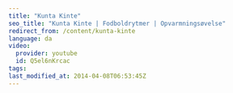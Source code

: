 ```yaml
---
title: "Kunta Kinte"
seo_title: "Kunta Kinte | Fodboldrytmer | Opvarmningsøvelse"
redirect_from: /content/kunta-kinte
language: da
video:
  provider: youtube
  id: Q5el6nKrcac
tags:
last_modified_at: 2014-04-08T06:53:45Z
---
```

